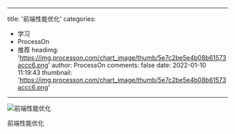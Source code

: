
---
title: '前端性能优化'
categories: 
 - 学习
 - ProcessOn
 - 推荐
headimg: 'https://img.processon.com/chart_image/thumb/5e7c2be5e4b08b61573accc6.png'
author: ProcessOn
comments: false
date: 2022-01-10 11:19:43
thumbnail: 'https://img.processon.com/chart_image/thumb/5e7c2be5e4b08b61573accc6.png'
---

<div>   
<img class="thumb" alt="前端性能优化" src="https://img.processon.com/chart_image/thumb/5e7c2be5e4b08b61573accc6.png" referrerpolicy="no-referrer">
<p>前端性能优化</p>  
</div>
            